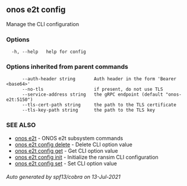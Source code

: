 ## onos e2t config

Manage the CLI configuration

### Options

```
  -h, --help   help for config
```

### Options inherited from parent commands

```
      --auth-header string       Auth header in the form 'Bearer <base64>'
      --no-tls                   if present, do not use TLS
      --service-address string   the gRPC endpoint (default "onos-e2t:5150")
      --tls-cert-path string     the path to the TLS certificate
      --tls-key-path string      the path to the TLS key
```

### SEE ALSO

* [onos e2t](onos_e2t.md)	 - ONOS e2t subsystem commands
* [onos e2t config delete](onos_e2t_config_delete.md)	 - Delete CLI option value
* [onos e2t config get](onos_e2t_config_get.md)	 - Get CLI option value
* [onos e2t config init](onos_e2t_config_init.md)	 - Initialize the ransim CLI configuration
* [onos e2t config set](onos_e2t_config_set.md)	 - Set CLI option value

###### Auto generated by spf13/cobra on 13-Jul-2021
